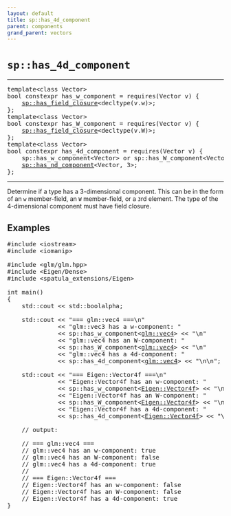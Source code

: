 ```yaml
---
layout: default
title: sp::has_4d_component
parent: components
grand_parent: vectors
---
```


# `sp::has_4d_component`

---

<pre>
template&lt;class Vector>
bool constexpr has_w_component = requires(Vector v) {
    <a href="../has_field_closure.html">sp::has_field_closure</a>&lt;decltype(v.w)>;
};
template&lt;class Vector>
bool constexpr has_W_component = requires(Vector v) {
    <a href="../has_field_closure.html">sp::has_field_closure</a>&lt;decltype(v.W)>;
};
template&lt;class Vector>
bool constexpr has_4d_component = requires(Vector v) {
    sp::has_w_component&lt;Vector> or sp::has_W_component&lt;Vector> or
    <a href="">sp::has_nd_component</a>&lt;Vector, 3>;
};
</pre>

---

Determine if a type has a 3-dimensional component. This can be in the form of an
`w` member-field, an `W` member-field, or a `3`rd element. The type of the
4-dimensional component must have field closure.

## Examples

<pre>
#include &lt;iostream>
#include &lt;iomanip>

#include &lt;glm/glm.hpp>
#include &lt;Eigen/Dense>
#include &lt;spatula_extensions/Eigen>

int main()
{
    std::cout << std::boolalpha;

    std::cout << "=== glm::vec4 ===\n"
              << "glm::vec3 has a w-component: "
              << sp::has_w_component&lt;<a href="">glm::vec4</a>> << "\n"
              << "glm::vec4 has an W-component: "
              << sp::has_W_component&lt;<a href="">glm::vec4</a>> << "\n"
              << "glm::vec4 has a 4d-component: "
              << sp::has_4d_component&lt;<a href="">glm::vec4</a>> << "\n\n";

    std::cout << "=== Eigen::Vector4f ===\n"
              << "Eigen::Vector4f has an w-component: "
              << sp::has_w_component&lt;<a href="">Eigen::Vector4f</a>> << "\n"
              << "Eigen::Vector4f has an W-component: "
              << sp::has_W_component&lt;<a href="">Eigen::Vector4f</a>> << "\n"
              << "Eigen::Vector4f has a 4d-component: "
              << sp::has_4d_component&lt;<a href="">Eigen::Vector4f</a>> << "\n";

    // output:

    // === glm::vec4 ===
    // glm::vec4 has an w-component: true
    // glm::vec4 has an W-component: false
    // glm::vec4 has a 4d-component: true
    // 
    // === Eigen::Vector4f ===
    // Eigen::Vector4f has an w-component: false
    // Eigen::Vector4f has an W-component: false
    // Eigen::Vector4f has a 4d-component: true
}
</pre>
